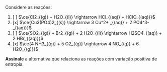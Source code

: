 Considere as reações:

1. [ ] $\ce{Cl2_{(g)} +  H2O_{(l)} \rightarrow HCl_{(aq)} + HClO_{(aq)}}$
2. [x] $\ce{Cu3(PO4)2_{(s)} \rightarrow 3 Cu^2+ _{(aq)} +  2 PO4^3-_{(aq)}}$ 
3. [ ] $\ce{SO2_{(g)} + Br2_{(g)} + 2 H2O_{(l)} \rightarrow H2SO4_{(aq)} + 2 HBr_{(aq)}}$
4. [x] $\ce{4 NH3_{(g)} + 5 O2_{(g)} \rightarrow 4 NO_{(g)} + 6 H2O_{(g)}}$

**Assinale** a alternativa que relaciona as reações com variação positiva de entropia.
